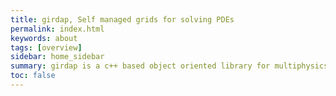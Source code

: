 ```yaml
---
title: girdap, Self managed grids for solving PDEs
permalink: index.html
keywords: about
tags: [overview]
sidebar: home_sidebar
summary: girdap is a c++ based object oriented library for multiphysics simulations on self-managed grids 
toc: false
---
```


<figure align="center" style="1px solid #ddd">
<style>
#background { width: 100%; height: 100%; position: absolute; left: 0px; top: 0px; z-index:0; }
.immap { width: 30%; height: 30%; position: absolute; display:block; z-index:2; top:50%; bottom:50%;}    
</style>
<div class id="background">
<img class="docimage" src="{{site.baseurl}}/images/highlight.png" alt="" style="z-index:1" />
    <a class="immap" alt="Highly Customizable" title="flexible" href="flexible.html" />
    <!-- area alt="Anisotropic grid refinement" title="accurate" href="adaptive.html" shape="rect" coords="737,295,1087,427" />&nbsp; </a>
    <area alt="Easy manage - object oriented" title="readable" href="object oriented" shape="rect" coords="679,450,1021,585" />
    <area alt="girdap" title="girdap" href="index.html" shape="poly" coords="198,211,297,88,417,52,458,112,343,180,289,263" />
</map -->
</div>
</figure>


